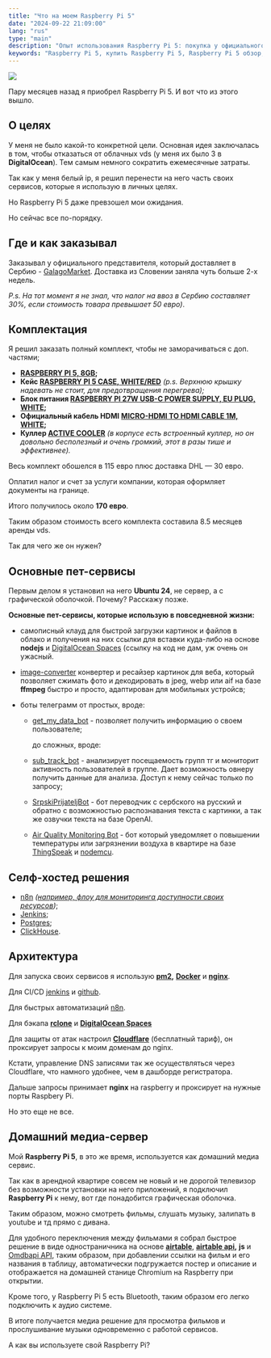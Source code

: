 ```yaml
---
title: "Что на моем Raspberry Pi 5"
date: "2024-09-22 21:09:00"
lang: "rus"
type: "main"
description: "Опыт использования Raspberry Pi 5: покупка у официального представителя, настройка личных сервисов и домашнего медиа-сервера. Поделюсь впечатлениями и полезными советами."
keywords: "Raspberry Pi 5, купить Raspberry Pi 5, Raspberry Pi 5 обзор, настройка Raspberry Pi 5, GalagoMarket Raspberry Pi, Raspberry Pi 5 доставка в Сербию, домашний сервер на Raspberry Pi, self-hosted сервисы Raspberry Pi, Ubuntu на Raspberry Pi, медиа-сервер на Raspberry Pi, установка Raspberry Pi, использование Raspberry Pi 5, опыт использования Raspberry Pi"
---
```


![](https://i.vas3k.club/9a1e3df2b7fcdc64c8086f33eb76a5b652d87aabe6bd7b85d775fd2b78053c86.jpg)

Пару месяцев назад я приобрел Raspberry Pi 5. И вот что из этого вышло.

## О целях

У меня не было какой-то конкретной цели. Основная идея заключалась в том, чтобы отказаться от облачных vds (у меня их было 3 в **DigitalOcean**). Тем самым немного сократить ежемесячные затраты.

Так как у меня белый ip, я решил перенести на него часть своих сервисов, которые я использую в личных целях.

Но Raspberry Pi 5 даже превзошел мои ожидания.

Но сейчас все по-порядку.


## Где и как заказывал

Заказывал у официального представителя, который доставляет в Сербию - [GalagoMarket](https://www.rs.galagomarket.com//item/display/3746?src=raspberrypi). Доставка из Словении заняла чуть больше 2-х недель.

*P.s. На тот момент я не знал, что налог на ввоз в Сербию составляет 30%, если стоимость товара превышает 50 евро)*.

## Комплектация

Я решил заказать полный комплект, чтобы не заморачиваться с доп. частями;

- **[RASPBERRY PI 5, 8GB](https://www.rs.galagomarket.com//item/display/3746?src=raspberrypi);**
- **Кейс [RASPBERRY PI 5 CASE, WHITE/RED](https://www.rs.galagomarket.com/item/display/3750)** *(p.s. Верхнюю крышку надевать не стоит, для предотвращения перегрева);*
- **Блок питания [RASPBERRY PI 27W USB-C POWER SUPPLY, EU PLUG, WHITE](https://www.rs.galagomarket.com/item/display/3748);**
- **Официальный кабель HDMI** **[MICRO-HDMI TO HDMI CABLE 1M, WHITE](https://www.rs.galagomarket.com/item/display/1865);**
- **Куллер [ACTIVE COOLER](https://www.rs.galagomarket.com/item/display/3751)** *(в корпусе есть встроенный куллер, но он довольно бесполезный и очень громкий, этот в разы тише и эффективнее).*

Весь комплект обошелся в 115 евро плюс доставка DHL — 30 евро.

Оплатил налог и счет за услуги компании, которая оформляет документы на границе.

Итого получилось около **170 евро**.

Таким образом стоимость всего комплекта составила 8.5 месяцев аренды vds.

Так для чего же он нужен?

## Основные пет-сервисы

Первым делом я установил на него **Ubuntu 24**, не сервер, а с графической оболочкой. Почему? Расскажу позже.

**Основные пет-сервисы, которые использую в повседневной жизни:**

- самописный клауд для быстрой загрузки картинок и файлов в облако и получения на них ссылки для вставки куда-либо на основе **nodejs** и [DigitalOcean Spaces](https://www.digitalocean.com/products/spaces)  (ссылку на код не дам, уж очень он ужасный.
- [image-converter](https://github.com/gthrm/image-converter) конвертер и ресайзер картинок для веба, который позволяет сжимать фото и декодировать в jpeg, webp или aif на базе **ffmpeg** быстро и просто, адаптирован для мобильных устройсв;
- боты телеграмм от простых, вроде:

  - [get_my_data_bot](https://t.me/get_my_data_bot) - позволяет получить информацию о своем пользователе;

    до сложных, вроде:

  - [sub_track_bot](https://t.me/sub_track_bot) -  анализирует посещаемость групп тг и мониторит активность пользователей в группе. Дает возможность овнеру получить данные для анализа. Доступ к нему сейчас только по запросу;
  - [SrpskiPrijateljBot](https://t.me/SrpskiPrijateljBot) -  бот переводчик с сербского на русский и обратно с возможностью распознавания текста с картинки, а так же озвучки текста на базе OpenAI.
  - [Air Quality Monitoring Bot](https://github.com/gthrm/air-quality-monitoring-bot) - бот который уведомляет о повышении температуры или загрязнении воздуха в квартире на базе [ThingSpeak](https://thingspeak.com/) и [nodemcu](https://www.nodemcu.com/index_en.html).

## Селф-хостед решения

- [n8n](https://docs.n8n.io/hosting/) *([например, флоу для мониторинга доступности своих ресурсов](https://n8n.io/workflows/2327-host-your-own-uptime-monitoring-with-scheduled-triggers/))*;
- [Jenkins](https://www.jenkins.io/download/);
- [Postgres](https://www.docker.com/blog/how-to-use-the-postgres-docker-official-image/);
- [ClickHouse](https://clickhouse.com/docs/en/install).

## Архитектура

Для запуска своих сервисов я использую **[pm2](https://pm2.keymetrics.io/),** **[Docker](https://www.docker.com/)** и **[nginx](https://nginx.org/en/)**.

Для CI/CD [jenkins](https://www.jenkins.io/) и [github](https://github.com/).

Для быстрых автоматизаций [n8n](https://docs.n8n.io/hosting/).

Для бэкапа **[rclone](https://rclone.org/install/)** и **[DigitalOcean Spaces](https://www.digitalocean.com/products/spaces)**

Для защиты от атак настроил **[Сloudflare](https://www.cloudflare.com/)** (бесплатный тариф), он проксирует запросы к моим доменам до nginx.

Кстати, управление DNS записями так же осуществляться через Cloudflare, что намного удобнее, чем в дашборде регистратора.

Дальше запросы принимает **nginx** на raspberry и проксирует на нужные порты Raspbery Pi.

Но это еще не все.

## Домашний медиа-сервер

Мой **Raspberry Pi 5**, в это же время, используется как домашний медиа сервис.

Так как в арендной квартире совсем не новый и не дорогой телевизор без возможности установки на него приложений, я подключил **Raspberry Pi** к нему, вот где понадобится графическая оболочка.

Таким образом, можно смотреть фильмы, слушать музыку, залипать в youtube и тд прямо с дивана.

Для удобного переключения между фильмами я собрал быстрое решение в виде одностраничника на основе **[airtable](https://www.airtable.com/)**, **[airtable api](https://airtable.com/developers/web/api/introduction),** **js** и [Omdbapi API](https://www.omdbapi.com/), таким образом, при добавлении ссылки на фильм и его названия в таблицу, автоматически подгружается постер и описание и отображается на домашней станице Chromium на Raspberry при открытии.

Кроме того, у Raspberry Pi 5 есть Bluetooth, таким образом его легко подключить к аудио системе.

В итоге получается медиа решение для просмотра фильмов и прослушивание музыки одновременно с работой сервисов.

А как вы используете свой Raspberry Pi?